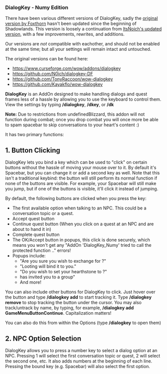### DialogKey - Numy Edition
There have been various different versions of DialogKey, sadly the [original version by Foxthorn](https://www.curseforge.com/wow/addons/dialogkey) hasn't been updated since the beginning of Shadowlands. This version is loosely a continuation from [ItsNoich's updated version](https://www.curseforge.com/wow/addons/dialogkey-df), with a few improvements, rewrites, and additions.

Our versions are _not_ compatible with eachother, and should not be enabled at the same time; but all your settings will remain intact and untouched.

The original versions can be found here:
- https://www.curseforge.com/wow/addons/dialogkey
- https://github.com/N0ich/dialogkey-DF
- https://github.com/TonyRaccoon/wow-dialogkey
- https://github.com/Kayakflo/wow-dialogkey

**DialogKey** is an AddOn designed to make handling dialogs and quest frames less of a hassle by allowing you to use the keyboard to control them. View the settings by typing **/dialogkey**, **/dkey**, or **/dk**

**Note:** Due to restrictions from undefinedBlizzard, this addon will not function during combat; once you drop combat you will once more be able to spam spacebar to skip conversations to your heart's content :)

It has two primary functions:

## 1. Button Clicking

DialogKey lets you bind a key which can be used to "click" on certain buttons without the hassle of moving your mouse over to it. By default it's Spacebar, but you can change it or add a second key as well. Note that this isn't a traditional keybind: the button will still perform its normal function if none of the buttons are visible. For example, your Spacebar will still make you jump, but if one of the buttons is visible, it'll click it instead of jumping.

By default, the following buttons are clicked when you press the key:

*   The first available option when talking to an NPC. This could be a conversation topic or a quest.
*   Accept quest button
*   Continue quest button (When you click on a quest at an NPC and are about to hand it in)
*   Complete quest button
*   The OK/Accept button in popups, this click is done securely, which means you won't get any "AddOn 'DialogKey_Numy' tried to call the protected function .." errors!
*   Popups include:
    *   "Are you sure you wish to exchange <currency> for <item>?"
    *   "Looting <item> will bind it to you."
    *   "Do you wish to set your hearthstone to <location>?"
    *   <Player> has invited you to a group"
    *   And more!

You can also include other buttons for DialogKey to click. Just hover over the button and type **/dialogkey add** to start tracking it. Type **/dialogkey remove** to stop tracking the button under the cursor. You may also track/untrack by name, by typing, for example, **/dialogkey add GameMenuButtonContinue**. Capitalization matters!

You can also do this from within the Options (type **/dialogkey** to open them)

## 2. NPC Option Selection

DialogKey allows you to press a number key to select a dialog option at an NPC. Pressing 1 will select the first conversation topic or quest, 2 will select the second one, etc. It also adds numbers at the beginning of each line. Pressing the bound key (e.g. Spacebar) will also select the first option.
